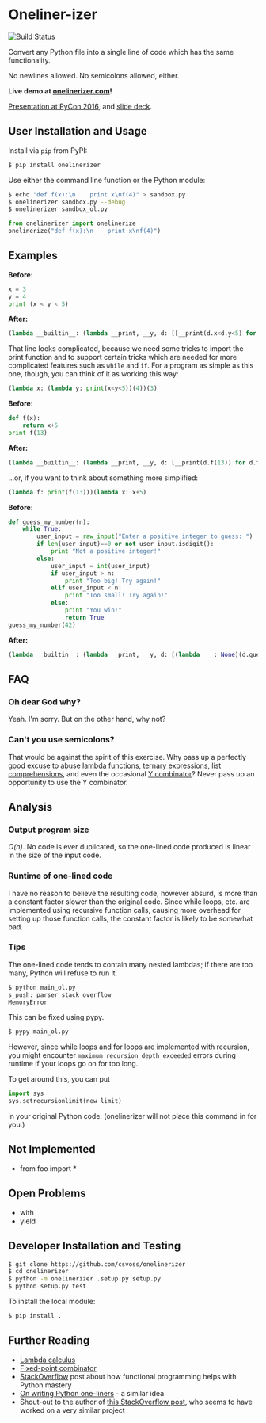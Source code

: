 Oneliner-izer
=========

[![Build Status](https://travis-ci.org/csvoss/onelinerizer.svg?branch=master)](https://travis-ci.org/csvoss/onelinerizer)


Convert any Python file into a single line of code which has the same functionality.

No newlines allowed. No semicolons allowed, either.

**Live demo at [onelinerizer.com](http://www.onelinerizer.com/)!**

[Presentation at PyCon 2016](https://www.youtube.com/watch?v=DsUxuz_Rt8g), and [slide deck](https://speakerdeck.com/pycon2016/chelsea-voss-oneliner-izer-an-exercise-in-constrained-coding).


User Installation and Usage
---

Install via `pip` from PyPI:

```sh
$ pip install onelinerizer
```

Use either the command line function or the Python module:

```sh
$ echo "def f(x):\n    print x\nf(4)" > sandbox.py
$ onelinerizer sandbox.py --debug
$ onelinerizer sandbox_ol.py
```

```python
from onelinerizer import onelinerize
onelinerize("def f(x):\n    print x\nf(4)")
```

Examples
--------

**Before:**

```python
x = 3
y = 4
print (x < y < 5)
```

**After:**

```python
(lambda __builtin__: (lambda __print, __y, d: [[__print(d.x<d.y<5) for d.y in [(4)]][0] for d.x in [(3)]][0])(__builtin__.__dict__['print'],(lambda f: (lambda x: x(x))(lambda y: f(lambda *args: y(y)(*args)))),type('StateDict',(),__builtin__.__dict__)()))(__import__('__builtin__'))
```

That line looks complicated, because we need some tricks to import the print function and to support certain tricks which are needed for more complicated features such as `while` and `if`. For a program as simple as this one, though, you can think of it as working this way:

```python
(lambda x: (lambda y: print(x<y<5))(4))(3)
```

**Before:**

```python
def f(x):
    return x+5
print f(13)
```

**After:**

```python
(lambda __builtin__: (lambda __print, __y, d: [__print(d.f(13)) for d.f in [(lambda x:[(d.x+5) for d.x in [(x)]][0])]][0])(__builtin__.__dict__['print'],(lambda f: (lambda x: x(x))(lambda y: f(lambda *args: y(y)(*args)))),type('StateDict',(),__builtin__.__dict__)()))(__import__('__builtin__'))
```

...or, if you want to think about something more simplified:

```python
(lambda f: print(f(13)))(lambda x: x+5)
```

**Before:**

```python
def guess_my_number(n):
    while True:
        user_input = raw_input("Enter a positive integer to guess: ")
        if len(user_input)==0 or not user_input.isdigit():
            print "Not a positive integer!"
        else:
            user_input = int(user_input)
            if user_input > n:
                print "Too big! Try again!"
            elif user_input < n:
                print "Too small! Try again!"
            else:
                print "You win!"
                return True
guess_my_number(42)
```

**After:**

```python
(lambda __builtin__: (lambda __print, __y, d: [(lambda ___: None)(d.guess_my_number(42)) for d.guess_my_number in [(lambda n:[(__y(lambda __this: (lambda d: (lambda __after: [(lambda __after: (lambda ___: __after(d))(__print('Not a positive integer!')) if (d.len(d.user_input)==0 or (not d.user_input.isdigit())) else [(lambda __after: (lambda ___: __after(d))(__print('Too big! Try again!')) if d.user_input>d.n else (lambda __after: (lambda ___: __after(d))(__print('Too small! Try again!')) if d.user_input<d.n else (lambda ___: d.True)(__print('You win!')))(lambda d: __after(d)))(lambda d: __after(d)) for d.user_input in [(d.int(d.user_input))]][0])(lambda d: __this(d)) for d.user_input in [(d.raw_input('Enter a positive integer to guess: '))]][0] if d.True else __after(d))(lambda d: None))))(d) for d.n in [(n)]][0])]][0])(__builtin__.__dict__['print'],(lambda f: (lambda x: x(x))(lambda y: f(lambda *args: y(y)(*args)))),type('StateDict',(),__builtin__.__dict__)()))(__import__('__builtin__'))
```

FAQ
---

### Oh dear God why?

Yeah. I'm sorry. But on the other hand, why not?

### Can't you use semicolons?

That would be against the spirit of this exercise. Why pass up a perfectly good excuse to abuse [lambda functions](https://docs.python.org/2/reference/expressions.html#lambda), [ternary expressions](https://docs.python.org/2/reference/expressions.html#conditional-expressions), [list comprehensions](https://docs.python.org/2/tutorial/datastructures.html#list-comprehensions), and even the occasional [Y combinator](http://en.wikipedia.org/wiki/Fixed-point_combinator#Y_combinator)? Never pass up an opportunity to use the Y combinator.

Analysis
--------
### Output program size

*O(n)*. No code is ever duplicated, so the one-lined code produced is linear in the size of the input code.

### Runtime of one-lined code

I have no reason to believe the resulting code, however absurd, is more than a constant factor slower than the original code. Since while loops, etc. are implemented using recursive function calls, causing more overhead for setting up those function calls, the constant factor is likely to be somewhat bad.

### Tips

The one-lined code tends to contain many nested lambdas; if there are too many, Python will refuse to run it.

```sh
$ python main_ol.py
s_push: parser stack overflow
MemoryError
```

This can be fixed using pypy.

```sh
$ pypy main_ol.py
````

However, since while loops and for loops are implemented with recursion, you might encounter `maximum recursion depth exceeded` errors during runtime if your loops go on for too long.

To get around this, you can put

```python
import sys
sys.setrecursionlimit(new_limit)
```

in your original Python code. (onelinerizer will not place this command in for you.)


Not Implemented
---------------
* from foo import *

Open Problems
-------------
* with
* yield

Developer Installation and Testing
---
```sh
$ git clone https://github.com/csvoss/onelinerizer
$ cd onelinerizer
$ python -m onelinerizer .setup.py setup.py
$ python setup.py test
```

To install the local module:
```sh
$ pip install .
```

Further Reading
---------------
* [Lambda calculus](https://en.wikipedia.org/wiki/Lambda_calculus)
* [Fixed-point combinator](https://en.wikipedia.org/wiki/Fixed-point_combinator)
* [StackOverflow](http://stackoverflow.com/questions/2573135/python-progression-path-from-apprentice-to-guru/2576240#2576240) post about how functional programming helps with Python mastery
* [On writing Python one-liners](http://blog.sigfpe.com/2008/09/on-writing-python-one-liners.html) - a similar idea
* Shout-out to the author of [this StackOverflow post](http://stackoverflow.com/questions/11089808/raising-and-catching-exceptions-in-an-expression-in-python-3), who seems to have worked on a very similar project
